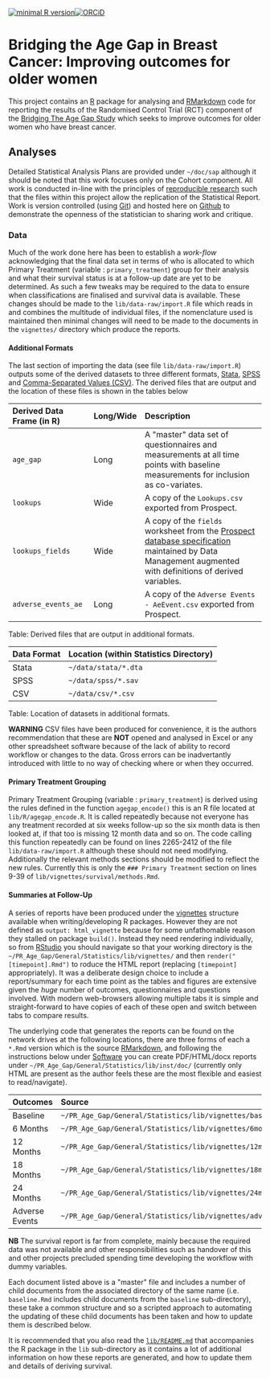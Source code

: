 [![minimal R version](https://img.shields.io/badge/R%3E%3D-3.4.0-brightgreen.svg)](https://cran.r-project.org/)[![ORCiD](https://img.shields.io/badge/ORCiD-0000--0001--8301--6857-green.svg)](https://orcid.org/0000-0001-8301-6857)

# Bridging the Age Gap in Breast Cancer: Improving outcomes for older women

This project contains an [R](https://www.r-project.org/) package for analysing and [RMarkdown](http://rmarkdown.rstudio.com/) code for reporting the results of the Randomised Control Trial (RCT) component of the [Bridging The Age Gap Study](https://www.shu.ac.uk/research/specialisms/centre-for-health-and-social-care-research/what-we-do/our-expertise/health-care-and-service-delivery-research/case-studies/bridging-the-age-gap-in-breast-cancer-research-improving-outcomes-for-older-women) which seeks to improve outcomes for older women who have breast cancer.

## Analyses

Detailed Statistical Analysis Plans are provided under `~/doc/sap` although it should be noted that this work focuses only on the Cohort component.  All work is conducted in-line with the principles of [reproducible research](https://en.wikipedia.org/wiki/Reproducibility#Reproducible_research) such that the files within this project allow the replication of the Statistical Report.  Work is version controlled (using [Git](http://www.git-scm.com/)) and hosted here on [Github](https://github.com/about/) to demonstrate the openness of the statistician to sharing work and critique.

### Data

Much of the work done here has been to establish a *work-flow* acknowledging that the final data set in terms of who is allocated to which Primary Treatment (variable : `primary_treatment`) group for their analysis and what their survival status is at a follow-up date are yet to be determined.  As such a few tweaks may be required to the data to ensure when classifications are finalised and survival data is available.  These changes should be made to the `lib/data-raw/import.R` file which reads in and combines the multitude of individual files, if the nomenclature used is maintained then minimal changes will need to be made to the documents in the `vignettes/` directory which produce the reports.

#### Additional Formats

The last section of importing the data (see file `lib/data-raw/import.R`) outputs some of the derived datasets to three different formats, [Stata](https://www.stata.com), [SPSS](https://www.ibm.com/analytics/data-science/predictive-analytics/spss-statistical-software) and [Comma-Separated Values (CSV)](https://en.wikipedia.org/wiki/Comma-separated_values).  The derived files that are output and the location of these files is shown in the tables below

| Derived Data Frame (in R)     | Long/Wide | Description                           |
|:------------------------------|:----------|:-------------------------------------|
| `age_gap`                     | Long      | A "master" data set of questionnaires and measurements at all time points with baseline measurements for inclusion as co-variates. |
| `lookups`                     | Wide      | A copy of the `Lookups.csv` exported from Prospect. |
| `lookups_fields`              | Wide      | A copy of the `fields` worksheet from the [Prospect database specification](https://docs.google.com/spreadsheets/u/1/d/1mi2BsSIDHnslnxtbm1tCUdvt-uJ883iEHO0QOt0wig8/edit?usp=drive_web&ouid=105758021878199349070) maintained by Data Management augmented with definitions of derived variables. |
| `adverse_events_ae`              | Long      | A copy of the `Adverse Events - AeEvent.csv` exported from Prospect. |
Table: Derived files that are output in additional formats.

| Data Format                   | Location (within Statistics Directory) |
|:------------------------------|:---------------------------------------|
| Stata                         | `~/data/stata/*.dta`                   |
| SPSS                          | `~/data/spss/*.sav`                    |
| CSV                           | `~/data/csv/*.csv`                     |
Table: Location of datasets in additional formats.


**WARNING** CSV files have been produced for convenience, it is the authors recommendation that these are **NOT** opened and analysed in Excel or any other spreadsheet software because of the lack of ability to record workflow or changes to the data.  Gross errors can be inadvertantly introduced with little to no way of checking where or when they occurred.

#### Primary Treatment Grouping

Primary Treatment Grouping (variable : `primary_treatment`) is derived using the rules defined in the function `agegap_encode()` this is an R file located at `lib/R/agegap_encode.R`.  It is called repeatedly because not everyone has any treatment recorded at six weeks follow-up so the six month data is then looked at, if that too is missing 12 month data and so on.  The code calling this function repeatedly can be found on lines 2265-2412 of the file `lib/data-raw/import.R` although these should not need modifying.  Additionally the relevant methods sections should be modified to reflect the new rules.  Currently this is only the `### Primary Treatment` section on lines 9-39 of `lib/vignettes/survival/methods.Rmd`.

#### Summaries at Follow-Up

A series of reports have been produced under the [vignettes](http://r-pkgs.had.co.nz/vignettes.html) structure available when writing/developing R packages.  However they are not defined as `output: html_vignette` because for some unfathomable reason they stalled on package `build()`.  Instead they need rendering individually, so from [RStudio](https://www.rstudio.com/) you should navigate so that your working directory is the `~/PR_Age_Gap/General/Statistics/lib/vignettes/` and then `render("[timepoint].Rmd")` to roduce the HTML report (replacing `[timepoint]` appropriately).  It was a deliberate design choice to include a report/summary for each time point as the tables and figures are extensive given the *huge* number of outcomes, questionnaires and questions involved.  With modern web-browsers allowing multiple tabs it is simple and straight-forward to have copies of each of these open and switch between tabs to compare results.

The underlying code that generates the reports can be found on the network drives at the following locations, there are three forms of each a `*.Rmd` version which is the source [RMarkdown](https://rmarkdown.rstudio.com/), and following the instructions below under [Software](#software) you can create PDF/HTML/docx reports under `~/PR_Age_Gap/General/Statistics/lib/inst/doc/` (currently only HTML are present as the author feels these are the most flexible and easiest to read/navigate).

| Outcomes   | Source                    | HTML Output               |
|:-----------|:--------------------------|:--------------------------|
| Baseline   | `~/PR_Age_Gap/General/Statistics/lib/vignettes/baseline.Rmd` | `~/PR_Age_Gap/General/Statistics/lib/inst/doc/baseline.html` |
| 6 Months   | `~/PR_Age_Gap/General/Statistics/lib/vignettes/6months.Rmd`  | `~/PR_Age_Gap/General/Statistics/lib/inst/doc/6months.html` |
| 12 Months  | `~/PR_Age_Gap/General/Statistics/lib/vignettes/12months.Rmd` | `~/PR_Age_Gap/General/Statistics/lib/inst/doc/12months.html` |
| 18 Months  | `~/PR_Age_Gap/General/Statistics/lib/vignettes/18months.Rmd` | `~/PR_Age_Gap/General/Statistics/lib/inst/doc/18months.html` |
| 24 Months  | `~/PR_Age_Gap/General/Statistics/lib/vignettes/24months.Rmd` | `~/PR_Age_Gap/General/Statistics/lib/inst/doc/6months.html` |
| Adverse Events | `~/PR_Age_Gap/General/Statistics/lib/vignettes/adverse_events.Rmd` | `~/PR_Age_Gap/General/Statistics/lib/inst_doc/adverse_events.html` |

**NB** The survival report is far from complete, mainly because the required data was not available and other responsibilities such as handover of this and other projects precluded spending time developing the workflow with dummy variables.

Each document listed above is a "master" file and includes a number of child documents from the associated directory of the same name (i.e. `baseline.Rmd` includes child documents from the `baseline` sub-directory), these take a common structure and so a scripted approach to automating the updating of these child documents has been taken and how to update them is described below.

It is recommended that you also read the [`lib/README.md`](https://github.com/ns-ctru/age-gap/lib/) that accompanies the R package in the `lib` sub-directory as it contains a lot of additional information on how these reports are generated,  and how to update them and details of deriving survival.
